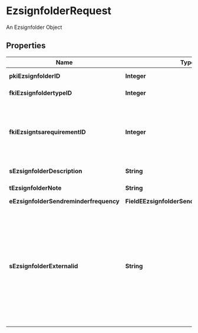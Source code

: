 

# EzsignfolderRequest

An Ezsignfolder Object

## Properties

| Name | Type | Description | Notes |
|------------ | ------------- | ------------- | -------------|
|**pkiEzsignfolderID** | **Integer** | The unique ID of the Ezsignfolder |  [optional] |
|**fkiEzsignfoldertypeID** | **Integer** | The unique ID of the Ezsignfoldertype. |  |
|**fkiEzsigntsarequirementID** | **Integer** | The unique ID of the Ezsigntsarequirement.  Determine if a Time Stamping Authority should add a timestamp on each of the signature. Valid values:  |Value|Description| |-|-| |1|No. TSA Timestamping will requested. This will make all signatures a lot faster since no round-trip to the TSA server will be required. Timestamping will be made using eZsign server&#39;s time.| |2|Best effort. Timestamping from a Time Stamping Authority will be requested but is not mandatory. In the very improbable case it cannot be completed, the timestamping will be made using eZsign server&#39;s time. **Additional fee applies**| |3|Mandatory. Timestamping from a Time Stamping Authority will be requested and is mandatory. In the very improbable case it cannot be completed, the signature will fail and the user will be asked to retry. **Additional fee applies**| |  [optional] |
|**sEzsignfolderDescription** | **String** | The description of the Ezsignfolder |  |
|**tEzsignfolderNote** | **String** | Note about the Ezsignfolder |  [optional] |
|**eEzsignfolderSendreminderfrequency** | **FieldEEzsignfolderSendreminderfrequency** |  |  |
|**sEzsignfolderExternalid** | **String** | This field can be used to store an External ID from the client&#39;s system.  Anything can be stored in this field, it will never be evaluated by the eZmax system and will be returned AS-IS.  To store multiple values, consider using a JSON formatted structure, a URL encoded string, a CSV or any other custom format.  |  [optional] |



